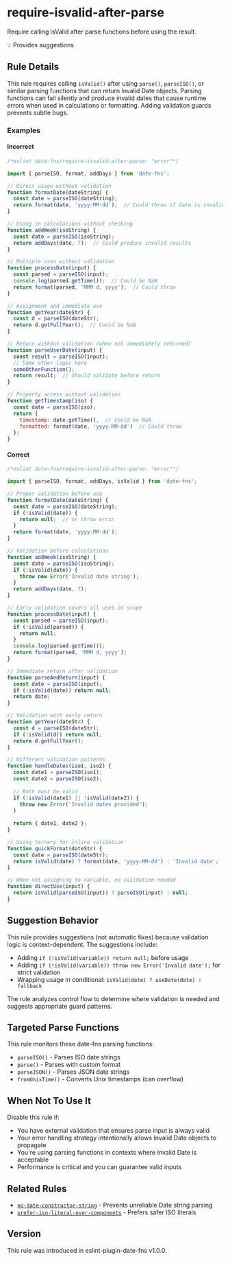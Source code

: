 # require-isvalid-after-parse

Require calling isValid after parse functions before using the result.

💡 Provides suggestions

## Rule Details

This rule requires calling `isValid()` after using `parse()`, `parseISO()`, or similar parsing functions that can return Invalid Date objects. Parsing functions can fail silently and produce invalid dates that cause runtime errors when used in calculations or formatting. Adding validation guards prevents subtle bugs.

### Examples

#### Incorrect

```js
/*eslint date-fns/require-isvalid-after-parse: "error"*/

import { parseISO, format, addDays } from 'date-fns';

// Direct usage without validation
function formatDate(dateString) {
  const date = parseISO(dateString);
  return format(date, 'yyyy-MM-dd');  // Could throw if date is invalid
}

// Using in calculations without checking
function addWeek(isoString) {
  const date = parseISO(isoString);  
  return addDays(date, 7);  // Could produce invalid results
}

// Multiple uses without validation
function processDate(input) {
  const parsed = parseISO(input);
  console.log(parsed.getTime());  // Could be NaN
  return format(parsed, 'MMM d, yyyy');  // Could throw
}

// Assignment and immediate use
function getYear(dateStr) {
  const d = parseISO(dateStr);
  return d.getFullYear();  // Could be NaN
}

// Return without validation (when not immediately returned)
function parseUserDate(input) {
  const result = parseISO(input);
  // Some other logic here
  someOtherFunction();
  return result;  // Should validate before return
}

// Property access without validation
function getTimestamp(iso) {
  const date = parseISO(iso);
  return {
    timestamp: date.getTime(),  // Could be NaN
    formatted: format(date, 'yyyy-MM-dd')  // Could throw
  };
}
```

#### Correct

```js
/*eslint date-fns/require-isvalid-after-parse: "error"*/

import { parseISO, format, addDays, isValid } from 'date-fns';

// Proper validation before use
function formatDate(dateString) {
  const date = parseISO(dateString);
  if (!isValid(date)) {
    return null;  // or throw error
  }
  return format(date, 'yyyy-MM-dd');
}

// Validation before calculations
function addWeek(isoString) {
  const date = parseISO(isoString);
  if (!isValid(date)) {
    throw new Error('Invalid date string');
  }
  return addDays(date, 7);
}

// Early validation covers all uses in scope
function processDate(input) {
  const parsed = parseISO(input);
  if (!isValid(parsed)) {
    return null;
  }
  console.log(parsed.getTime());
  return format(parsed, 'MMM d, yyyy');
}

// Immediate return after validation
function parseAndReturn(input) {
  const date = parseISO(input);
  if (!isValid(date)) return null;
  return date;
}

// Validation with early return
function getYear(dateStr) {
  const d = parseISO(dateStr);
  if (!isValid(d)) return null;
  return d.getFullYear();
}

// Different validation patterns
function handleDates(iso1, iso2) {
  const date1 = parseISO(iso1);
  const date2 = parseISO(iso2);
  
  // Both must be valid
  if (!isValid(date1) || !isValid(date2)) {
    throw new Error('Invalid dates provided');
  }
  
  return { date1, date2 };
}

// Using ternary for inline validation
function quickFormat(dateStr) {
  const date = parseISO(dateStr);
  return isValid(date) ? format(date, 'yyyy-MM-dd') : 'Invalid date';
}

// When not assigning to variable, no validation needed
function directUse(input) {
  return isValid(parseISO(input)) ? parseISO(input) : null;
}
```

## Suggestion Behavior

This rule provides suggestions (not automatic fixes) because validation logic is context-dependent. The suggestions include:

- Adding `if (!isValid(variable)) return null;` before usage
- Adding `if (!isValid(variable)) throw new Error('Invalid date');` for strict validation
- Wrapping usage in conditional: `isValid(date) ? useDate(date) : fallback`

The rule analyzes control flow to determine where validation is needed and suggests appropriate guard patterns.

## Targeted Parse Functions

This rule monitors these date-fns parsing functions:

- `parseISO()` - Parses ISO date strings
- `parse()` - Parses with custom format
- `parseJSON()` - Parses JSON date strings  
- `fromUnixTime()` - Converts Unix timestamps (can overflow)

## When Not To Use It

Disable this rule if:

- You have external validation that ensures parse input is always valid
- Your error handling strategy intentionally allows Invalid Date objects to propagate
- You're using parsing functions in contexts where Invalid Date is acceptable
- Performance is critical and you can guarantee valid inputs

## Related Rules

- [`no-date-constructor-string`](./no-date-constructor-string.md) - Prevents unreliable Date string parsing
- [`prefer-iso-literal-over-components`](./prefer-iso-literal-over-components.md) - Prefers safer ISO literals

## Version

This rule was introduced in eslint-plugin-date-fns v1.0.0.

